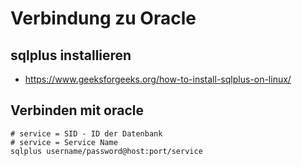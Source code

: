 # Verbindung zu Oracle 

## sqlplus installieren 

  * https://www.geeksforgeeks.org/how-to-install-sqlplus-on-linux/

## Verbinden mit oracle 

```
# service = SID - ID der Datenbank 
# service = Service Name 
sqlplus username/password@host:port/service 
```
